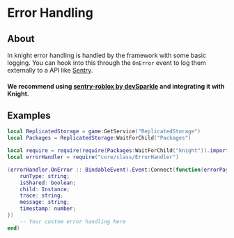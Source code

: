 # Error Handling

## About

In knight error handling is handled by the framework with some basic logging. You can hook into this through the `OnError` event to log them externally to a API like [Sentry](https://sentry.io/welcome/).

#### We recommend using [sentry-roblox by devSparkle](https://devsparkle.me/sentry-roblox/) and integrating it with Knight.

## Examples

```lua
local ReplicatedStorage = game:GetService("ReplicatedStorage")
local Packages = ReplicatedStorage:WaitForChild("Packages")

local require = require(require(Packages:WaitForChild("knight")).import)
local errorHandler = require("core/class/ErrorHandler")

(errorHandler.OnError :: BindableEvent).Event:Connect(function(errorPayload: {
    runType: string;
    isShared: boolean;
    child: Instance;
    trace: string;
    message: string;
    timestamp: number;
})
    -- Your custom error handling here
end)
```
